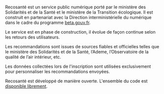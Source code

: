 Recosanté est un service public numérique porté par le ministère des Solidarités et de la Santé et le ministère de la Transition écologique. Il est construit en partenariat avec la Direction interministérielle du numérique dans le cadre du programme [beta.gouv.fr](https://beta.gouv.fr/).

Le service est en phase de construction, il évolue de façon continue selon les retours des utilisateurs.

Les recommandations sont issues de sources fiables et officielles telles que le ministère des Solidarités et de la Santé, l’Ademe, l’Observatoire de la qualité de l’air intérieur, etc.

Les données collectées lors de l'inscription sont utilisées exclusivement pour personnaliser les recommandations envoyées.

Recosanté est développé de manière ouverte. L'ensemble du code est [disponible librement](https://github.com/betagouv/ecosante).
